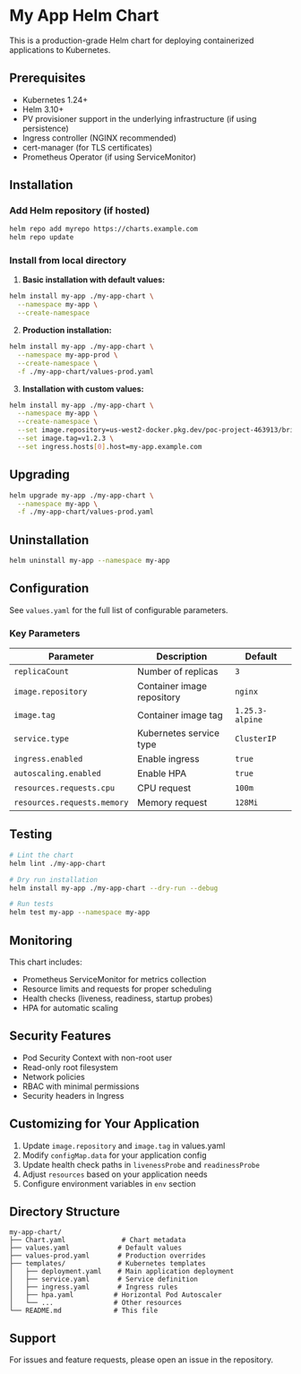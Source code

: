 # My App Helm Chart

This is a production-grade Helm chart for deploying containerized applications to Kubernetes.

## Prerequisites

- Kubernetes 1.24+
- Helm 3.10+
- PV provisioner support in the underlying infrastructure (if using persistence)
- Ingress controller (NGINX recommended)
- cert-manager (for TLS certificates)
- Prometheus Operator (if using ServiceMonitor)

## Installation

### Add Helm repository (if hosted)
```bash
helm repo add myrepo https://charts.example.com
helm repo update
```

### Install from local directory

1. **Basic installation with default values:**
```bash
helm install my-app ./my-app-chart \
  --namespace my-app \
  --create-namespace
```

2. **Production installation:**
```bash
helm install my-app ./my-app-chart \
  --namespace my-app-prod \
  --create-namespace \
  -f ./my-app-chart/values-prod.yaml
```

3. **Installation with custom values:**
```bash
helm install my-app ./my-app-chart \
  --namespace my-app \
  --create-namespace \
  --set image.repository=us-west2-docker.pkg.dev/poc-project-463913/brinek-registry/my-app \
  --set image.tag=v1.2.3 \
  --set ingress.hosts[0].host=my-app.example.com
```

## Upgrading

```bash
helm upgrade my-app ./my-app-chart \
  --namespace my-app \
  -f ./my-app-chart/values-prod.yaml
```

## Uninstallation

```bash
helm uninstall my-app --namespace my-app
```

## Configuration

See `values.yaml` for the full list of configurable parameters.

### Key Parameters

| Parameter | Description | Default |
|-----------|-------------|---------|
| `replicaCount` | Number of replicas | `3` |
| `image.repository` | Container image repository | `nginx` |
| `image.tag` | Container image tag | `1.25.3-alpine` |
| `service.type` | Kubernetes service type | `ClusterIP` |
| `ingress.enabled` | Enable ingress | `true` |
| `autoscaling.enabled` | Enable HPA | `true` |
| `resources.requests.cpu` | CPU request | `100m` |
| `resources.requests.memory` | Memory request | `128Mi` |

## Testing

```bash
# Lint the chart
helm lint ./my-app-chart

# Dry run installation
helm install my-app ./my-app-chart --dry-run --debug

# Run tests
helm test my-app --namespace my-app
```

## Monitoring

This chart includes:
- Prometheus ServiceMonitor for metrics collection
- Resource limits and requests for proper scheduling
- Health checks (liveness, readiness, startup probes)
- HPA for automatic scaling

## Security Features

- Pod Security Context with non-root user
- Read-only root filesystem
- Network policies
- RBAC with minimal permissions
- Security headers in Ingress

## Customizing for Your Application

1. Update `image.repository` and `image.tag` in values.yaml
2. Modify `configMap.data` for your application config
3. Update health check paths in `livenessProbe` and `readinessProbe`
4. Adjust `resources` based on your application needs
5. Configure environment variables in `env` section

## Directory Structure

```
my-app-chart/
├── Chart.yaml              # Chart metadata
├── values.yaml            # Default values
├── values-prod.yaml       # Production overrides
├── templates/             # Kubernetes templates
│   ├── deployment.yaml    # Main application deployment
│   ├── service.yaml       # Service definition
│   ├── ingress.yaml       # Ingress rules
│   ├── hpa.yaml          # Horizontal Pod Autoscaler
│   └── ...               # Other resources
└── README.md             # This file
```

## Support

For issues and feature requests, please open an issue in the repository.
